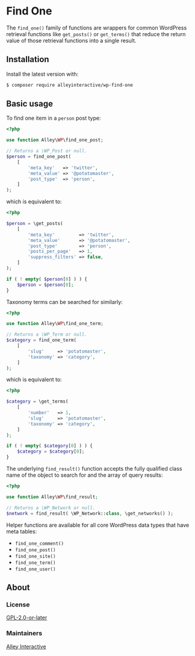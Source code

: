 # Find One

The `find_one()` family of functions are wrappers for common WordPress retrieval functions like `get_posts()` or `get_terms()` that reduce the return value of those retrieval functions into a single result.

## Installation

Install the latest version with:

```bash
$ composer require alleyinteractive/wp-find-one
```

## Basic usage

To find one item in a `person` post type:

```php
<?php

use function Alley\WP\find_one_post;

// Returns a \WP_Post or null.
$person = find_one_post(
    [
        'meta_key'   => 'twitter',
        'meta_value' => '@potatomaster',
        'post_type'  => 'person',
    ]
);
```

which is equivalent to:

```php
<?php

$person = \get_posts(
    [
        'meta_key'         => 'twitter',
        'meta_value'       => '@potatomaster',
        'post_type'        => 'person',
        'posts_per_page'   => 1,
        'suppress_filters' => false,
    ]
);

if ( ! empty( $person[0] ) ) {
	$person = $person[0];
}
```

Taxonomy terms can be searched for similarly:

```php
<?php

use function Alley\WP\find_one_term;

// Returns a \WP_Term or null.
$category = find_one_term(
    [
        'slug'     => 'potatomaster',
        'taxonomy' => 'category',
    ]
);
```

which is equivalent to:

```php
<?php

$category = \get_terms(
    [
        'number'   => 1,
        'slug'     => 'potatomaster',
        'taxonomy' => 'category',
    ]
);

if ( ! empty( $category[0] ) ) {
	$category = $category[0];
}
```

The underlying `find_result()` function accepts the fully qualified class name of the object to search for and the array of query results:

```php
<?php

use function Alley\WP\find_result;

// Returns a \WP_Network or null.
$network = find_result( \WP_Network::class, \get_networks() );
```

Helper functions are available for all core WordPress data types that have meta tables:

* `find_one_comment()`
* `find_one_post()`
* `find_one_site()`
* `find_one_term()`
* `find_one_user()`

## About

### License

[GPL-2.0-or-later](https://github.com/alleyinteractive/wp-caper/blob/main/LICENSE)

### Maintainers

[Alley Interactive](https://github.com/alleyinteractive)
